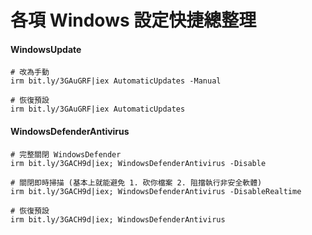各項 Windows 設定快捷總整理
===

#### WindowsUpdate

```
# 改為手動
irm bit.ly/3GAuGRF|iex AutomaticUpdates -Manual

# 恢復預設
irm bit.ly/3GAuGRF|iex AutomaticUpdates
```

#### WindowsDefenderAntivirus

```
# 完整關閉 WindowsDefender
irm bit.ly/3GACH9d|iex; WindowsDefenderAntivirus -Disable

# 關閉即時掃描 (基本上就能避免 1. 砍你檔案 2. 阻擋執行非安全軟體)
irm bit.ly/3GACH9d|iex; WindowsDefenderAntivirus -DisableRealtime

# 恢復預設
irm bit.ly/3GACH9d|iex; WindowsDefenderAntivirus

```